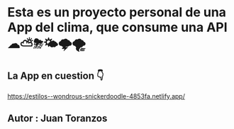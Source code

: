# Esta es un proyecto personal de una App del clima, que consume  una API ☁⛅⛈🌤🌩🌪

## La App en cuestion 👇

https://estilos--wondrous-snickerdoodle-4853fa.netlify.app/
 
## Autor : Juan Toranzos